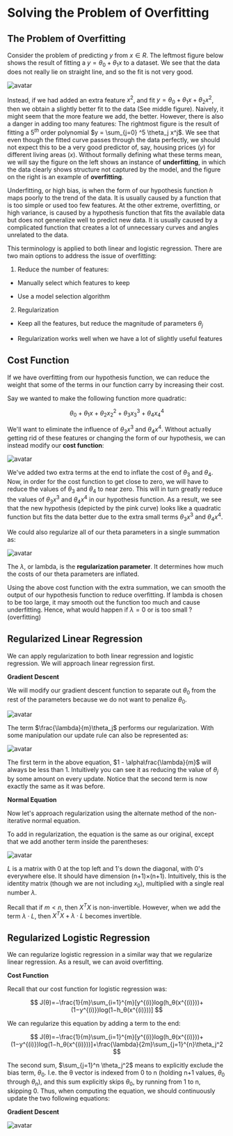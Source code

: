 # Solving the Problem of Overfitting

## The Problem of Overfitting

Consider the problem of predicting $y$ from $x\in R$. The leftmost figure below shows the result of fitting a $y=\theta_0 + \theta_1 x$ to a dataset. We see that the data does not really lie on straight line, and so the fit is not very good.

 ![avatar](https://raw.githubusercontent.com/garyphone/machine_learning/master/pictures/l3_13.PNG)

Instead, if we had added an extra feature $x^2$, and fit $y=\theta_0 + \theta_1 x + \theta_2 x^2$, then we obtain a slightly better fit to the data (See middle figure). Naively, it might seem that the more feature we add, the better. However, there is also a danger in adding too many features: The rightmost figure is the result of fitting a $5^{th}$ order polynomial $y = \sum_{j=0} ^5 \theta_j x^j$. We see that even though the fitted curve passes through the data perfectly, we should not expect this to be a very good predictor of, say, housing prices $(y)$ for different living areas $(x)$. Without formally defining what these terms mean, we will say the figure on the left shows an instance of **underfitting**, in which the data clearly shows structure not captured by the model, and the figure on the right is an example of **overfitting**.

Underfitting, or high bias, is when the form of our hypothesis function $h$ maps poorly to the trend of the data. It is usually caused by a function that is too simple or used too few features. At the other extreme, overfitting, or high variance, is caused by a hypothesis function that fits the available data but does not generalize well to predict new data. It is usually caused by a complicated function that creates a lot of unnecessary curves and angles unrelated to the data.

This terminology is applied to both linear and logistic regression. There are two main options to address the issue of overfitting:

1) Reduce the number of features:

* Manually select which features to keep

* Use a model selection algorithm

2) Regularization

* Keep all the features, but reduce the magnitude of parameters $\theta_j$

* Regularization works well when we have a lot of slightly useful features

## Cost Function

If we have overfitting from our hypothesis function, we can reduce the weight that some of the terms in our function carry by increasing their cost.

Say we wanted to make the following function more quadratic:

$$
θ_0+θ_1x+θ_2x_2^2+θ_3x_3^3+θ_4x_4^4
$$

We'll want to eliminate the influence of $\theta_3x^3$ and $\theta_4x^4$. Without actually getting rid of these features or changing the form of our hypothesis, we can instead modify our **cost function**:

![avatar](https://raw.githubusercontent.com/garyphone/machine_learning/master/pictures/l3_14.PNG)

We've added two extra terms at the end to inflate the cost of $\theta_3$ and $\theta_4$. Now, in order for the cost function to get close to zero, we will have to reduce the values of $\theta_3$ and $\theta_4$ to near zero. This will in turn greatly reduce the values of $\theta_3x^3$ and $\theta_4x^4$ in our hypothesis function. As a result, we see that the new hypothesis (depicted by the pink curve) looks like a quadratic function but fits the data better due to the extra small terms $\theta_3x^3$ and $\theta_4x^4$.

We could also regularize all of our theta parameters in a single summation as:

![avatar](https://raw.githubusercontent.com/garyphone/machine_learning/master/pictures/l3_15.PNG)

The $λ$, or lambda, is the **regularization parameter**. It determines how much the costs of our theta parameters are inflated.

Using the above cost function with the extra summation, we can smooth the output of our hypothesis function to reduce overfitting. If lambda is chosen to be too large, it may smooth out the function too much and cause underfitting. Hence, what would happen if $\lambda = 0$ or is too small ? (overfitting)

## Regularized Linear Regression

We can apply regularization to both linear regression and logistic regression. We will approach linear regression first.

**Gradient Descent**

We will modify our gradient descent function to separate out $\theta_0$ from the rest of the parameters because we do not want to penalize $\theta_0$.

![avatar](https://raw.githubusercontent.com/garyphone/machine_learning/master/pictures/l3_16.PNG)

The term $\frac{\lambda}{m}\theta_j$ performs our regularization. With some manipulation our update rule can also be represented as:

![avatar](https://raw.githubusercontent.com/garyphone/machine_learning/master/pictures/l3_17.PNG)

The first term in the above equation, $1 - \alpha\frac{\lambda}{m}$ will always be less than 1. Intuitively you can see it as reducing the value of $\theta_j$ by some amount on every update. Notice that the second term is now exactly the same as it was before.

**Normal Equation**

Now let's approach regularization using the alternate method of the non-iterative normal equation.

To add in regularization, the equation is the same as our original, except that we add another term inside the parentheses:

![avatar](https://raw.githubusercontent.com/garyphone/machine_learning/master/pictures/l3_18.PNG)

$L$ is a matrix with 0 at the top left and 1's down the diagonal, with 0's everywhere else. It should have dimension (n+1)×(n+1). Intuitively, this is the identity matrix (though we are not including $x_0$), multiplied with a single real number $λ$.

Recall that if $m < n$, then $X^TX$ is non-invertible. However, when we add the term $λ⋅L$, then $X^TX+ λ⋅L$ becomes invertible.

## Regularized Logistic Regression

We can regularize logistic regression in a similar way that we regularize linear regression. As a result, we can avoid overfitting.

**Cost Function**

Recall that our cost function for logistic regression was:

$$
J(θ)=−\frac{1}{m}\sum_{i=1}^{m}[y^{(i)}log(h_θ(x^{(i)}))+(1−y^{(i)})log(1−h_θ(x^{(i)}))]
$$

We can regularize this equation by adding a term to the end:

$$
J(θ)=−\frac{1}{m}\sum_{i=1}^{m}[y^{(i)}log(h_θ(x^{(i)}))+(1−y^{(i)})log(1−h_θ(x^{(i)}))]+\frac{\lambda}{2m}\sum_{j=1}^{n}\theta_j^2
$$

The second sum, $\sum_{j=1}^n \theta_j^2$ means to explicitly exclude the bias term, $\theta_0$. I.e. the θ vector is indexed from 0 to n (holding n+1 values, $\theta_0$ through $\theta_n$), and this sum explicitly skips $\theta_0$, by running from 1 to n, skipping 0. Thus, when computing the equation, we should continuously update the two following equations:

**Gradient Descent**

![avatar](https://raw.githubusercontent.com/garyphone/machine_learning/master/pictures/l3_18.PNG)
